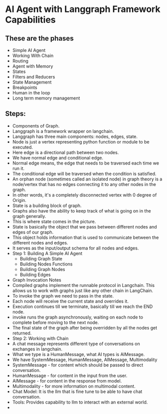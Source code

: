 # AI Agent with Langgraph Framework Capabilities

## These are the phases

- Simple AI Agent
- Working With Chain
- Routing
- Agent with Memory
- States
- Filters and Reducers
- State Management
- Breakpoints
- Human in the loop
- Long term memory management

## Steps:

- Components of Graph.
- Langgraph is a framework wrapper on langchain.
- Langgraph has three main components: nodes, edges, state.
- Node is just a vertex representing python function or module to be executed.
- Here edge is a directional path between two nodes.
- We have normal edge and conditional edge.
- Normal edge means, the edge that needs to be traversed each time we run it.
- The conditional edge will be traversed when the condition is satisfied.
- An orphan node (sometimes called an isolated node) in graph theory is a node/vertex that has no edges connecting it to any other nodes in the graph.
- In other words, it's a completely disconnected vertex with 0 degree of Origin.
- State is a building block of graph.
- Graphs also have the ability to keep track of what is going on in the graph generally.
- This is where state comes in the picture.
- State is basically the object that we pass between different nodes and edges of our graph.
- This object holds information that is used to communicate between the different nodes and edges.
- It serves as the input/output schema for all nodes and edges.
- Step 1: Building A Simple AI Agent
  - Building Graph State
  - Building Nodes Functions
  - Building Graph Nodes
  - Building Edges
- Graph Invocation Notes
- Compiled graphs implement the runnable protocol in Langchain. This allows us to work with graphs just like any other chain in LangChain.
- To invoke the graph we need to pass in the state.
- Each node will receive the current state and overrides it.
- Execution continues till we terminate, basically till we reach the END node.
- invoke runs the graph asynchronously, waiting on each node to complete before moving to the next node.
- The final state of the graph after being overridden by all the nodes get returned.
- Step 2: Working with Chain
- A chat message represents different type of conversations on exchanges in langchain.
- What we type is a HumanMessage, what AI types is AIMessage.
- We have SystemMessage, HumanMessage, AIMessage, Multimodality
- SystemMessage - for content which should be passed to direct conversation.
- HumanMessage - for content in the input from the user.
- AIMessage - for content in the response from model.
- Multimodality - for more information on multimodal content.
- Chat Model: It is the llm that is fine tune to be able to have chat conversation.
- Tools: Provides capability to llm to interact with an external world.
- 